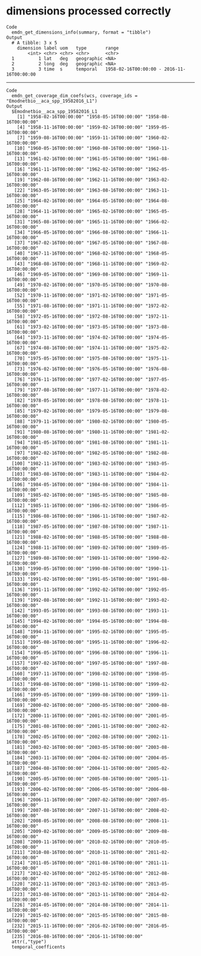 # dimensions processed correctly

    Code
      emdn_get_dimensions_info(summary, format = "tibble")
    Output
      # A tibble: 3 x 5
        dimension label uom   type       range                                    
            <int> <chr> <chr> <chr>      <chr>                                    
      1         1 lat   deg   geographic <NA>                                     
      2         2 long  deg   geographic <NA>                                     
      3         3 time  s     temporal   1958-02-16T00:00:00 - 2016-11-16T00:00:00

---

    Code
      emdn_get_coverage_dim_coefs(wcs, coverage_ids = "Emodnetbio__aca_spp_19582016_L1")
    Output
      $Emodnetbio__aca_spp_19582016_L1
        [1] "1958-02-16T00:00:00" "1958-05-16T00:00:00" "1958-08-16T00:00:00"
        [4] "1958-11-16T00:00:00" "1959-02-16T00:00:00" "1959-05-16T00:00:00"
        [7] "1959-08-16T00:00:00" "1959-11-16T00:00:00" "1960-02-16T00:00:00"
       [10] "1960-05-16T00:00:00" "1960-08-16T00:00:00" "1960-11-16T00:00:00"
       [13] "1961-02-16T00:00:00" "1961-05-16T00:00:00" "1961-08-16T00:00:00"
       [16] "1961-11-16T00:00:00" "1962-02-16T00:00:00" "1962-05-16T00:00:00"
       [19] "1962-08-16T00:00:00" "1962-11-16T00:00:00" "1963-02-16T00:00:00"
       [22] "1963-05-16T00:00:00" "1963-08-16T00:00:00" "1963-11-16T00:00:00"
       [25] "1964-02-16T00:00:00" "1964-05-16T00:00:00" "1964-08-16T00:00:00"
       [28] "1964-11-16T00:00:00" "1965-02-16T00:00:00" "1965-05-16T00:00:00"
       [31] "1965-08-16T00:00:00" "1965-11-16T00:00:00" "1966-02-16T00:00:00"
       [34] "1966-05-16T00:00:00" "1966-08-16T00:00:00" "1966-11-16T00:00:00"
       [37] "1967-02-16T00:00:00" "1967-05-16T00:00:00" "1967-08-16T00:00:00"
       [40] "1967-11-16T00:00:00" "1968-02-16T00:00:00" "1968-05-16T00:00:00"
       [43] "1968-08-16T00:00:00" "1968-11-16T00:00:00" "1969-02-16T00:00:00"
       [46] "1969-05-16T00:00:00" "1969-08-16T00:00:00" "1969-11-16T00:00:00"
       [49] "1970-02-16T00:00:00" "1970-05-16T00:00:00" "1970-08-16T00:00:00"
       [52] "1970-11-16T00:00:00" "1971-02-16T00:00:00" "1971-05-16T00:00:00"
       [55] "1971-08-16T00:00:00" "1971-11-16T00:00:00" "1972-02-16T00:00:00"
       [58] "1972-05-16T00:00:00" "1972-08-16T00:00:00" "1972-11-16T00:00:00"
       [61] "1973-02-16T00:00:00" "1973-05-16T00:00:00" "1973-08-16T00:00:00"
       [64] "1973-11-16T00:00:00" "1974-02-16T00:00:00" "1974-05-16T00:00:00"
       [67] "1974-08-16T00:00:00" "1974-11-16T00:00:00" "1975-02-16T00:00:00"
       [70] "1975-05-16T00:00:00" "1975-08-16T00:00:00" "1975-11-16T00:00:00"
       [73] "1976-02-16T00:00:00" "1976-05-16T00:00:00" "1976-08-16T00:00:00"
       [76] "1976-11-16T00:00:00" "1977-02-16T00:00:00" "1977-05-16T00:00:00"
       [79] "1977-08-16T00:00:00" "1977-11-16T00:00:00" "1978-02-16T00:00:00"
       [82] "1978-05-16T00:00:00" "1978-08-16T00:00:00" "1978-11-16T00:00:00"
       [85] "1979-02-16T00:00:00" "1979-05-16T00:00:00" "1979-08-16T00:00:00"
       [88] "1979-11-16T00:00:00" "1980-02-16T00:00:00" "1980-05-16T00:00:00"
       [91] "1980-08-16T00:00:00" "1980-11-16T00:00:00" "1981-02-16T00:00:00"
       [94] "1981-05-16T00:00:00" "1981-08-16T00:00:00" "1981-11-16T00:00:00"
       [97] "1982-02-16T00:00:00" "1982-05-16T00:00:00" "1982-08-16T00:00:00"
      [100] "1982-11-16T00:00:00" "1983-02-16T00:00:00" "1983-05-16T00:00:00"
      [103] "1983-08-16T00:00:00" "1983-11-16T00:00:00" "1984-02-16T00:00:00"
      [106] "1984-05-16T00:00:00" "1984-08-16T00:00:00" "1984-11-16T00:00:00"
      [109] "1985-02-16T00:00:00" "1985-05-16T00:00:00" "1985-08-16T00:00:00"
      [112] "1985-11-16T00:00:00" "1986-02-16T00:00:00" "1986-05-16T00:00:00"
      [115] "1986-08-16T00:00:00" "1986-11-16T00:00:00" "1987-02-16T00:00:00"
      [118] "1987-05-16T00:00:00" "1987-08-16T00:00:00" "1987-11-16T00:00:00"
      [121] "1988-02-16T00:00:00" "1988-05-16T00:00:00" "1988-08-16T00:00:00"
      [124] "1988-11-16T00:00:00" "1989-02-16T00:00:00" "1989-05-16T00:00:00"
      [127] "1989-08-16T00:00:00" "1989-11-16T00:00:00" "1990-02-16T00:00:00"
      [130] "1990-05-16T00:00:00" "1990-08-16T00:00:00" "1990-11-16T00:00:00"
      [133] "1991-02-16T00:00:00" "1991-05-16T00:00:00" "1991-08-16T00:00:00"
      [136] "1991-11-16T00:00:00" "1992-02-16T00:00:00" "1992-05-16T00:00:00"
      [139] "1992-08-16T00:00:00" "1992-11-16T00:00:00" "1993-02-16T00:00:00"
      [142] "1993-05-16T00:00:00" "1993-08-16T00:00:00" "1993-11-16T00:00:00"
      [145] "1994-02-16T00:00:00" "1994-05-16T00:00:00" "1994-08-16T00:00:00"
      [148] "1994-11-16T00:00:00" "1995-02-16T00:00:00" "1995-05-16T00:00:00"
      [151] "1995-08-16T00:00:00" "1995-11-16T00:00:00" "1996-02-16T00:00:00"
      [154] "1996-05-16T00:00:00" "1996-08-16T00:00:00" "1996-11-16T00:00:00"
      [157] "1997-02-16T00:00:00" "1997-05-16T00:00:00" "1997-08-16T00:00:00"
      [160] "1997-11-16T00:00:00" "1998-02-16T00:00:00" "1998-05-16T00:00:00"
      [163] "1998-08-16T00:00:00" "1998-11-16T00:00:00" "1999-02-16T00:00:00"
      [166] "1999-05-16T00:00:00" "1999-08-16T00:00:00" "1999-11-16T00:00:00"
      [169] "2000-02-16T00:00:00" "2000-05-16T00:00:00" "2000-08-16T00:00:00"
      [172] "2000-11-16T00:00:00" "2001-02-16T00:00:00" "2001-05-16T00:00:00"
      [175] "2001-08-16T00:00:00" "2001-11-16T00:00:00" "2002-02-16T00:00:00"
      [178] "2002-05-16T00:00:00" "2002-08-16T00:00:00" "2002-11-16T00:00:00"
      [181] "2003-02-16T00:00:00" "2003-05-16T00:00:00" "2003-08-16T00:00:00"
      [184] "2003-11-16T00:00:00" "2004-02-16T00:00:00" "2004-05-16T00:00:00"
      [187] "2004-08-16T00:00:00" "2004-11-16T00:00:00" "2005-02-16T00:00:00"
      [190] "2005-05-16T00:00:00" "2005-08-16T00:00:00" "2005-11-16T00:00:00"
      [193] "2006-02-16T00:00:00" "2006-05-16T00:00:00" "2006-08-16T00:00:00"
      [196] "2006-11-16T00:00:00" "2007-02-16T00:00:00" "2007-05-16T00:00:00"
      [199] "2007-08-16T00:00:00" "2007-11-16T00:00:00" "2008-02-16T00:00:00"
      [202] "2008-05-16T00:00:00" "2008-08-16T00:00:00" "2008-11-16T00:00:00"
      [205] "2009-02-16T00:00:00" "2009-05-16T00:00:00" "2009-08-16T00:00:00"
      [208] "2009-11-16T00:00:00" "2010-02-16T00:00:00" "2010-05-16T00:00:00"
      [211] "2010-08-16T00:00:00" "2010-11-16T00:00:00" "2011-02-16T00:00:00"
      [214] "2011-05-16T00:00:00" "2011-08-16T00:00:00" "2011-11-16T00:00:00"
      [217] "2012-02-16T00:00:00" "2012-05-16T00:00:00" "2012-08-16T00:00:00"
      [220] "2012-11-16T00:00:00" "2013-02-16T00:00:00" "2013-05-16T00:00:00"
      [223] "2013-08-16T00:00:00" "2013-11-16T00:00:00" "2014-02-16T00:00:00"
      [226] "2014-05-16T00:00:00" "2014-08-16T00:00:00" "2014-11-16T00:00:00"
      [229] "2015-02-16T00:00:00" "2015-05-16T00:00:00" "2015-08-16T00:00:00"
      [232] "2015-11-16T00:00:00" "2016-02-16T00:00:00" "2016-05-16T00:00:00"
      [235] "2016-08-16T00:00:00" "2016-11-16T00:00:00"
      attr(,"type")
      temporal_coefficents
      

